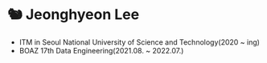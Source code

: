 # 🐿 Jeonghyeon Lee
- ITM in Seoul National University of Science and Technology(2020 ~ ing)
- BOAZ 17th Data Engineering(2021.08. ~ 2022.07.)
